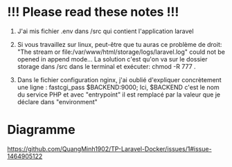 # !!! Please read these notes !!! 
1. J'ai mis fichier .env dans /src qui contient l'application laravel

2. Si vous travaillez sur linux, peut-être que tu auras ce problème de droit: "The stream or file:/var/www/html/storage/logs/laravel.log" could not be opened in append mode...
La solution c'est qu'on va sur le dossier storage dans /src dans le terminal et exécuter: chmod -R 777 . 

3. Dans le fichier configuration nginx, j'ai oublié d'expliquer concrètement une ligne : 
       fastcgi_pass $BACKEND:9000;
   Ici, $BACKEND c'est le nom du service PHP et avec "entrypoint" il est remplacé par la valeur que je déclare dans "environment" 

# Diagramme 

https://github.com/QuangMinh1902/TP-Laravel-Docker/issues/1#issue-1464905122
